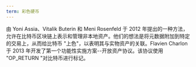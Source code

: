 ```yaml
---
term: 彩色硬币
---
```

由 Yoni Assia、Vitalik Buterin 和 Meni Rosenfeld 于 2012 年提出的一种方法，允许在比特币区块链上表示和管理非本地资产。他们的想法是将元数据附加到特定的交易上，从而给比特币 "上色"，以表明其与实物资产的关联。Flavien Charlon 于 2013 年开发了第一个功能性实施方案--开放资产协议。该协议使用 "OP_RETURN "对比特币进行标记。